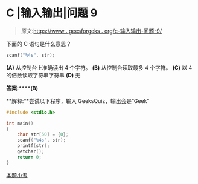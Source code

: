 # C |输入输出|问题 9

> 原文:[https://www . geesforgeks . org/c-输入输出-问题-9/](https://www.geeksforgeeks.org/c-input-and-output-question-9/)

下面的 C 语句是什么意思？

```cpp
scanf("%4s", str);
```

**(A)** 从控制台上准确读出 4 个字符。
**(B)** 从控制台读取最多 4 个字符。
**(C)** 以 4 的倍数读取字符串字符串
**(D)** 无

**答案:****(B)**

**解释:**尝试以下程序，输入 GeeksQuiz，输出会是“Geek”

```cpp
#include <stdio.h>

int main()
{
    char str[50] = {0};
    scanf("%4s", str);
    printf(str);
    getchar();
    return 0;
}

```

[本题小考](https://www.geeksforgeeks.org/quiz-corner-gq/)